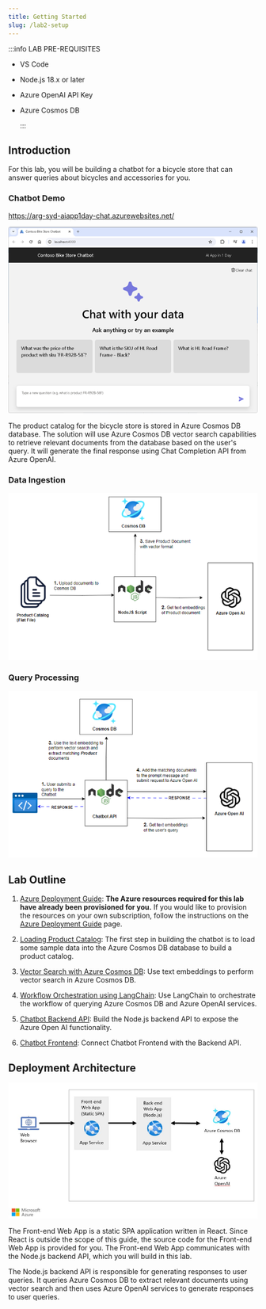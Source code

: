 ```yaml
---
title: Getting Started
slug: /lab2-setup
---
```


:::info LAB PRE-REQUISITES

- VS Code
- Node.js 18.x or later
- Azure OpenAI API Key
- Azure Cosmos DB

  :::

## Introduction

For this lab, you will be building a chatbot for a bicycle store that can answer queries about bicycles and accessories for you.

### Chatbot Demo

https://arg-syd-aiapp1day-chat.azurewebsites.net/

![alt text](images/chatbot-image.png)


The product catalog for the bicycle store is stored in Azure Cosmos DB database. The solution will use Azure Cosmos DB vector search capabilities to retrieve relevant documents from the database based on the user's query. It will generate the final response using Chat Completion API from Azure OpenAI.

### Data Ingestion

![RAG](images/rag_design_data_ingestion.png)

### Query Processing

![RAG](images/rag_design.png)

## Lab Outline

1. [Azure Deployment Guide](/02-Part-2-Building-Chatbot/1-Azure-Deployment.md): **The Azure resources required for this lab have already been provisioned for you.** If you would like to provision the resources on your own subscription, follow the instructions on the [Azure Deployment Guide](/02-Part-2-Building-Chatbot/1-Azure-Deployment.md) page.

2. [Loading Product Catalog](/02-Part-2-Building-Chatbot/2-Load-Product-Catalog.md): The first step in building the chatbot is to load some sample data into the Azure Cosmos DB database to build a product catalog.

3. [Vector Search with Azure Cosmos DB](/02-Part-2-Building-Chatbot/3-Vector-Search.md): Use text embeddings to perform vector search in Azure Cosmos DB.

4. [Workflow Orchestration using LangChain](/02-Part-2-Building-Chatbot/4-Using-Langchain.md): Use LangChain to orchestrate the workflow of querying Azure Cosmos DB and Azure OpenAI services.

5. [Chatbot Backend API](/02-Part-2-Building-Chatbot/5-Chatbot-Backend.md): Build the Node.js backend API to expose the Azure Open AI functionality.

6. [Chatbot Frontend](/02-Part-2-Building-Chatbot/6-Chatbot-Frontend.md): Connect Chatbot Frontend with the Backend API.

## Deployment Architecture

![Solution Architecture Diagram](images/architecture.jpg)

The Front-end Web App is a static SPA application written in React. Since React is outside the scope of this guide, the source code for the Front-end Web App is provided for you. The Front-end Web App communicates with the Node.js backend API, which you will build in this lab.

The Node.js backend API is responsible for generating responses to user queries. It queries Azure Cosmos DB to extract relevant documents using vector search and then uses Azure OpenAI services to generate responses to user queries.
